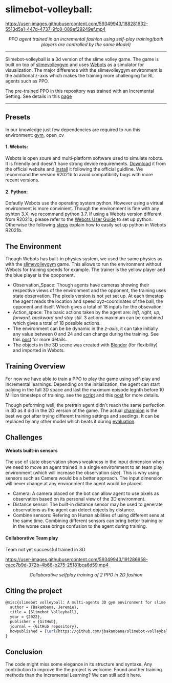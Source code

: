 # slimebot-volleyball: 

https://user-images.githubusercontent.com/59349943/188281632-5513d5a1-447d-4737-9fc8-089ef29249ef.mp4
<p align="center">
  <em>PPO agent trained in an incremental fashion using self-play training(both players are controlled by the same Model)</em>
</p>

---

Slimebot-volleyball is a 3d version of the slime volley game. The game is built on top of [slimevolleygym](https://github.com/hardmaru/slimevolleygym) and uses [Webots](https://cyberbotics.com/) as a simulator for visualization. The major difference with the slimevolleygym environment is the additional z-axis which makes the training more challenging for RL agents such as PPO.

The pre-trained PPO in this repository was trained with an Incremental Setting. See details in this [page](https://github.com/jbakambana/slimebot-volleyball/blob/main/INCREMENTAL%20TRAINING.MD)

---

## Presets

In our knowledge just few dependencies are required to run this environment: [gym](https://github.com/openai/gym), open_cv

#### 1. Webots:

Webots is open soure and multi-platform software used to simulate robots. It is friendly and doesn't have strong device requirements. [Download](https://cyberbotics.com/) it from the official website and [Install](https://cyberbotics.com/doc/guide/installing-webots) it following the official guidline. We recommand the version R2021b to avoid compatibility bugs with more recent versions.

#### 2. Python:

Defautly Webots use the operating system python. However using a virtual environment is more convinient. Though the environment is fine with any pyhton 3.X, we recommand python 3.7. If using a Webots version different from R2021b, please refer to the [Webots User Guide](https://cyberbotics.com/doc/guide/using-python) to set up python. Otherwise the following [steps](https://github.com/jbakambana/slimebot-volleyball/blob/main/SETTING%20UP.md) explain how to easily set up python in Webots R2021b.

## The Environment

Though Webots has built-in physics system, we used the same physics as with the [slimevolleygym](https://github.com/hardmaru/slimevolleygym) game. This allows to run the environment without Webots for training speeds for example. The trainer is the yellow player and the blue player is the opoponent.

- Observation_Space: Though agents have cameras showing their respective views of the environment and the opponent, the training uses state observation. The pixels version is not yet set up. At each timestep the agent reads the location and speed xyz-coordinates of the ball, the opponent and itself. Which gives a total of 18 inputs for the obsevation.
- Action_space: The basic actions taken by the agent are: *left, right, up, forward, backward  and stay still*. 3 actions maximum can be combined which  gives a total of 18 possible actions.
- The environment can be be dynamic in the *z-axis*, it can take initially any value between 0 and 24 and can change during the training. See this [post](https://github.com/jbakambana/slimebot-volleyball/blob/main/INCREMENTAL%20TRAINING.MD) for more details.
- The objects in the 3D scene was created with [Blender](https://www.blender.org/) (for flexibility) and imported in Webots.

## Training Overview

For now we have able to train a PPO to play the game using self-play and Incremental learnings. Depending on the initialization, the agent can start palying in the full 3D space and last the maximum episode legnth before 10 Million timesteps of training. see the [script](https://github.com/jbakambana/slimebot-volleyball/blob/main/slimebot-volleyball/controllers/selfplay_training_ppo/selfplay_training_ppo.py) and this [post](https://github.com/jbakambana/slimebot-volleyball/blob/main/INCREMENTAL%20TRAINING.MD) for more details.

Though peforming well, the pretrain agent didn't reach the same perfection in 3D as it did in the 2D version of the game. The actual [champion]([link](https://github.com/jbakambana/slimebot-volleyball/tree/main/slimebot-volleyball/controllers/trained_models/ppo2_selfplay)) is the best we got after trying different training settings and seedings. It can be replaced by any other model which beats it during [evaluation](https://github.com/jbakambana/slimebot-volleyball/blob/main/slimebot-volleyball/controllers/evaluation/evaluation.py).


## Challenges

#### Webots built-in sensors

The use of state observation shows weakness in the input dimension when we need to move an agent trained in a single enviromment to an team play environment (which will increase the observation size). This is why using sensors such as Camera would be a better approach. The input dimension will never change at any environment the agent would  be placed.

- Camera: A camera placed on the bot can allow agent to use pixels as observation based on its personal view of the 3D environment.
- Distance sensor: The built-in distance sensor may be used to generate observations as the agent can detect objects by distance.
- Combine sensors: Refering on Human abilities of using different sens at the same time. Combining different sensors can bring better training or in the worse case brings confusion to the agent during training.

#### Collaborative Team play
Team not yet successful trained in 3D

https://user-images.githubusercontent.com/59349943/191286958-cacc7b9d-372b-4b66-b275-25181bca6d59.mp4

<p align="center">
  <em>Collaborative selfplay training of 2 PPO in 2D fashion</em>
</p>

## Citing the project
```latex
@misc{slimebot volleyball: A multi-agents 3D gym environment for slime volleyball,
  author = {Bakambana, Jeremie},
  title = {Slimebot Volleyball},
  year = {2022},
  publisher = {GitHub},
  journal = {GitHub repository},
  howpublished = {\url{https://github.com/jbakambana/slimebot-volleyball}},
}
```
## Conclusion

The code might miss some elegance in its structure and syntaxe. Any contribution to improve the the project is welcome. Found another training methods than the Incremental Learning? We can still add it here.


